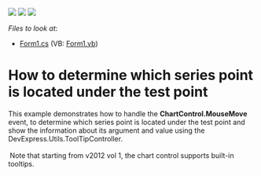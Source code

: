 <!-- default badges list -->
![](https://img.shields.io/endpoint?url=https://codecentral.devexpress.com/api/v1/VersionRange/128574348/14.1.3%2B)
[![](https://img.shields.io/badge/Open_in_DevExpress_Support_Center-FF7200?style=flat-square&logo=DevExpress&logoColor=white)](https://supportcenter.devexpress.com/ticket/details/E2717)
[![](https://img.shields.io/badge/📖_How_to_use_DevExpress_Examples-e9f6fc?style=flat-square)](https://docs.devexpress.com/GeneralInformation/403183)
<!-- default badges end -->
<!-- default file list -->
*Files to look at*:

* [Form1.cs](./CS/WindowsFormsApplication79/Form1.cs) (VB: [Form1.vb](./VB/WindowsFormsApplication79/Form1.vb))
<!-- default file list end -->
# How to determine which series point is located under the test point


<p>This example demonstrates how to handle the <strong>ChartControl.MouseMove</strong> event, to determine which series point is located under the test point and show the information about its argument and value using the DevExpress.Utils.ToolTipController.<br /><br /><strong> </strong>Note that starting from v2012 vol 1, the chart control supports built-in tooltips. </p>

<br/>


